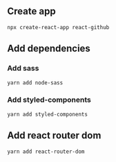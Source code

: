 ## Create app
```
npx create-react-app react-github
```

## Add dependencies

###  Add sass
```
yarn add node-sass
```

### Add styled-components
```
yarn add styled-components
```

## Add react router dom
```
yarn add react-router-dom
```
